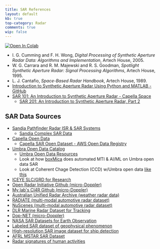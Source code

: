 ```yaml
---
title: SAR References
layout: default
kb: true
top-category: Radar
comments: true
wip: false
---
```


[![Open In Colab](https://colab.research.google.com/assets/colab-badge.svg)](https://colab.research.google.com/github/JohnnyGOX17/john-gentile-website/blob/master/./kb/radar/99_References-Data_Sources.ipynb)


* I. G. Cumming and F. H. Wong, _Digital Processing of Synthetic Aperture Radar Data: Algorithms and Implementation_, Artech House, 2005.
* W. G. Carrara and R. M. Majewski and R. S. Goodman, _Spotlight Synthetic Aperture Radar: Signal Processing Algorithms_, Artech House, 1995.
* L. J. Cantafio, _Space-Based Radar Handbook_, Artech House, 1989.
* [Introduction to Synthetic Aperture Radar Using Python and MATLAB - GitHub](https://github.com/SARBook/software)
* [SAR 101: An Introduction to Synthetic Aperture Radar - Capella Space](https://www.capellaspace.com/sar-101-an-introduction-to-synthetic-aperture-radar/)
  + [SAR 201: An Introduction to Synthetic Aperture Radar, Part 2](https://medium.com/the-downlinq/sar-201-an-introduction-to-synthetic-aperture-radar-part-2-895beb0b4c0a)

## SAR Data Sources

- [Sandia Pathfinder Radar ISR & SAR Systems](https://www.sandia.gov/radar/)
  + [Sandia Complex SAR Data](https://www.sandia.gov/radar/pathfinder-radar-isr-and-synthetic-aperture-radar-sar-systems/complex-data/)
- [Capella Open Data](https://www.capellaspace.com/community/capella-open-data/)
  + [Capella SAR Open Dataset - AWS Open Data Registry](https://registry.opendata.aws/capella_opendata/)
- [Umbra Open Data Catalog](http://umbra-open-data-catalog.s3-website.us-west-2.amazonaws.com/?prefix=)
  + [Umbra Open Data Resources](https://umbra.space/open-data/)
  + Look at how [boxMica](https://boxmica.com/) does automated MTI & AI/ML on Umbra open data SAR
  + Look at Coherent Chage Detection (CCD) w/Umbra open data [like this](https://www.linkedin.com/posts/robert-riley-33792a191_the-other-day-umbra-posted-a-closely-matched-activity-7171956815218356224-NRbW?utm_source=share&utm_medium=member_desktop)
- [ICEYE SLC/GRD for Research](https://www.iceye.com/free-data/iceye-data-for-research)
- [Open Radar Initiative Github (micro-Doppler)](https://github.com/openradarinitiative/open_radar_datasets)
- [My lab's CI4R Github (micro-Doppler)](https://github.com/ci4r)
- [Australian Unified Radar Archive (weather radar data)](https://www.openradar.io/aura)
- [RADIATE (multi-modal automotive radar dataset)](http://pro.hw.ac.uk/radiate/)
- [NuScenes (multi-modal automotive radar dataset)](https://www.nuscenes.org/)
- [DLR Marine Radar Dataset for Tracking](https://www.dlr.de/kn/en/desktopdefault.aspx/tabid-15772/25571_read-64760/)
- [Dop-NET (micro-Doppler)](http://dop-net.com/)
- [NASA SAR Datasets for Earth Observation](https://earthdata.nasa.gov/learn/articles/getting-started-with-sar)
- [Labeled SAR dataset of geophysical phenomenon](https://www.seanoe.org/data/00456/56796/)
- [High-resolution SAR image dataset for ship detection](https://github.com/chaozhong2010/HRSID)
- [AFRL MSTAR SAR Dataset](https://www.sdms.afrl.af.mil/index.php?collection=mstar)
- [Radar signatures of human activities](https://researchdata.gla.ac.uk/848/)
